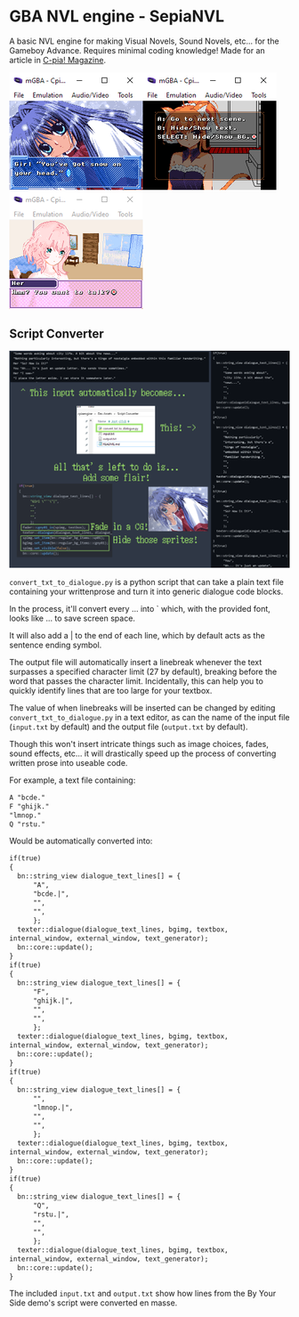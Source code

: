 # GBA NVL engine - SepiaNVL
A basic NVL engine for making Visual Novels, Sound Novels, etc... for the Gameboy Advance.
Requires minimal coding knowledge!
Made for an article in [C-pia! Magazine](https://c-pia.github.io/).

![](../demo_kanon.png)![](../demo_sepia2.png)![](../demo_bys.png)

## Script Converter

![](demo.png)

`convert_txt_to_dialogue.py` is a python script that can take a plain text file containing your writtenprose and turn it into generic dialogue code blocks.

In the process, it'll convert every ... into \` which, with the provided font, looks like … to save screen space.

It will also add a | to the end of each line, which by default acts as the sentence ending symbol.

The output file will automatically insert a linebreak whenever the text surpasses a specified character limit (27 by default), breaking before the word that passes the character limit. Incidentally, this can help you to quickly identify lines that are too large for your textbox.

The value of when linebreaks will be inserted can be changed by editing `convert_txt_to_dialogue.py` in a text editor, as can the name of the input file (`input.txt` by default) and the output file (`output.txt` by default).

Though this won't insert intricate things such as image choices, fades, sound effects, etc... it will drastically speed up the process of converting written prose into useable code.

For example, a text file containing:

    A "bcde."
    F "ghijk."
    "lmnop."
    Q "rstu."

Would be automatically converted into:

    if(true)
    {
      bn::string_view dialogue_text_lines[] = {
          "A",
          "bcde.|",
          "",
          "",
          };
      texter::dialogue(dialogue_text_lines, bgimg, textbox, internal_window, external_window, text_generator);
      bn::core::update();
    }
    if(true)
    {
      bn::string_view dialogue_text_lines[] = {
          "F",
          "ghijk.|",
          "",
          "",
          };
      texter::dialogue(dialogue_text_lines, bgimg, textbox, internal_window, external_window, text_generator);
      bn::core::update();
    }
    if(true)
    {
      bn::string_view dialogue_text_lines[] = {
          "",
          "lmnop.|",
          "",
          "",
          };
      texter::dialogue(dialogue_text_lines, bgimg, textbox, internal_window, external_window, text_generator);
      bn::core::update();
    }
    if(true)
    {
      bn::string_view dialogue_text_lines[] = {
          "Q",
          "rstu.|",
          "",
          "",
          };
      texter::dialogue(dialogue_text_lines, bgimg, textbox, internal_window, external_window, text_generator);
      bn::core::update();
    }

The included `input.txt` and `output.txt` show how lines from the By Your Side demo's script were converted en masse.
